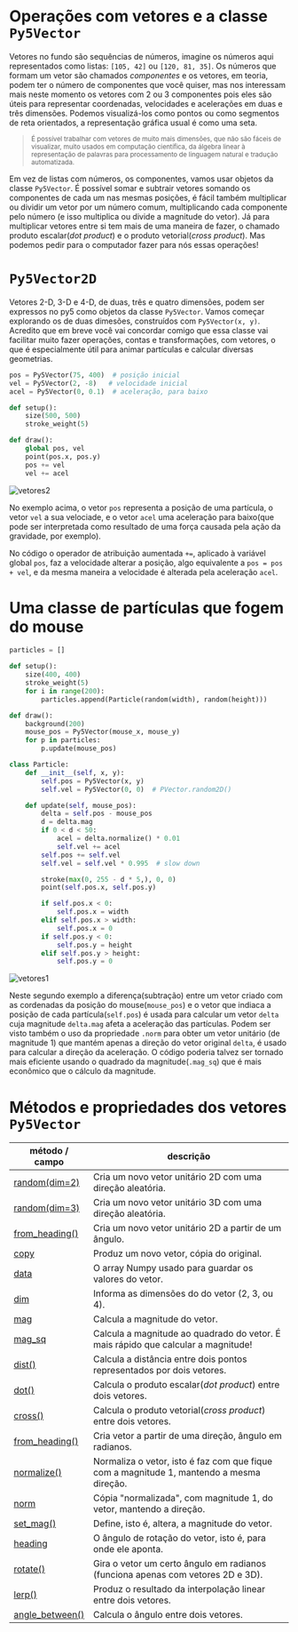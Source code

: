 # Operações com vetores e a classe `Py5Vector`

Vetores no fundo são sequências de números, imagine os números aqui representados como listas: `[105, 42]` ou `[120, 81, 35]`. Os números que formam um vetor são chamados *componentes* e os vetores, em teoria, podem ter o número de componentes que você quiser, mas nos interessam mais neste momento os vetores com 2 ou 3 componentes pois eles são úteis para representar coordenadas, velocidades e acelerações em duas e três dimensões. Podemos visualizá-los como pontos ou como segmentos de reta orientados, a representação gráfica usual é como uma seta. 

> <sub>É possível trabalhar com vetores de muito mais dimensôes, que não são fáceis de visualizar, muito usados em computação científica, da álgebra linear à representação de palavras para processamento de linguagem natural e tradução automatizada.</sub>

Em vez de listas com números, os componentes, vamos usar objetos da classe `Py5Vector`. É possível somar e subtrair vetores somando os componentes de cada um nas mesmas posições, é fácil também multiplicar ou dividir um vetor por um número comum, multiplicando cada componente pelo número (e isso multiplica ou divide a magnitude do vetor). Já para multiplicar vetores entre si tem mais de uma maneira de fazer, o chamado produto escalar(*dot product*) e o produto vetorial(*cross product*). Mas podemos pedir para o computador fazer para nós essas operações!

# `Py5Vector2D`

Vetores 2-D, 3-D e 4-D, de duas, três e quatro dimensões, podem ser expressos no py5 como objetos da classe `Py5Vector`. Vamos começar explorando os de duas dimesões, construídos com `Py5Vector(x, y)`. Acredito que em breve você vai concordar comigo que essa classe vai facilitar muito fazer operações, contas e transformações, com vetores, o que é especialmente útil para animar partículas e calcular diversas geometrias.

```python
pos = Py5Vector(75, 400)  # posição inicial
vel = Py5Vector(2, -8)   # velocidade inicial
acel = Py5Vector(0, 0.1)  # aceleração, para baixo

def setup():
    size(500, 500)
    stroke_weight(5)

def draw():
    global pos, vel
    point(pos.x, pos.y)
    pos += vel
    vel += acel
```
![vetores2](assets/vetores1.gif)

No exemplo acima, o vetor `pos` representa a posição de uma partícula, o vetor `vel` a sua velociade, e o vetor `acel` uma aceleração para baixo(que pode ser interpretada como resultado de uma força causada pela ação da gravidade, por exemplo).

No código o operador de atribuição aumentada `+=`, aplicado à variável global `pos`, faz a velocidade alterar a posição, algo equivalente a `pos = pos + vel`, e da mesma maneira a velocidade é alterada pela aceleração `acel`.

# Uma classe de partículas que fogem do mouse

```python
particles = []

def setup():
    size(400, 400)
    stroke_weight(5)
    for i in range(200):
        particles.append(Particle(random(width), random(height)))

def draw():
    background(200)
    mouse_pos = Py5Vector(mouse_x, mouse_y)
    for p in particles:
        p.update(mouse_pos)

class Particle:
    def __init__(self, x, y):
        self.pos = Py5Vector(x, y)
        self.vel = Py5Vector(0, 0)  # PVector.random2D()

    def update(self, mouse_pos):
        delta = self.pos - mouse_pos
        d = delta.mag
        if 0 < d < 50:
            acel = delta.normalize() * 0.01
            self.vel += acel
        self.pos += self.vel
        self.vel = self.vel * 0.995  # slow down

        stroke(max(0, 255 - d * 5,), 0, 0)
        point(self.pos.x, self.pos.y)

        if self.pos.x < 0:
            self.pos.x = width
        elif self.pos.x > width:
            self.pos.x = 0
        if self.pos.y < 0:
            self.pos.y = height
        elif self.pos.y > height:
            self.pos.y = 0
```

![vetores1](assets/vetores2.gif)

Neste segundo exemplo a diferença(subtração) entre um vetor criado com as cordenadas da posição do mouse(`mouse_pos`) e o vetor que indiaca a posição de cada partícula(`self.pos`) é usada para calcular um vetor `delta` cuja magnitude `delta.mag` afeta a aceleração das partículas. Podem ser visto também o uso da propriedade `.norm` para obter um vetor unitário (de magnitude 1) que mantém apenas a direção do vetor original `delta`, é usado para calcular a direção da aceleração. O código poderia talvez ser tornado mais eficiente usando o quadrado da magnitude(`.mag_sq`) que é mais econômico que o cálculo da magnitude.


# Métodos e propriedades dos vetores `Py5Vector`

| método / campo | descrição |
| ------------------------------------------------------------------------------ | ---------------------------------------------------------------------------------------------------------------------------------- |
| [random(dim=2)](https://py5coding.org/reference/py5vector_random2D.html) | Cria um novo vetor unitário 2D com uma direção aleatória. |
| [random(dim=3)](https://py5coding.org/reference/py5vector_random3D.html) | Cria um novo vetor unitário 3D com uma direção aleatória. |
| [from_heading()](https://py5coding.org/reference/py5vector_from_heading.html) | Cria um novo vetor unitário 2D a partir de um ângulo. |
| [copy](https://py5coding.org/reference/py5vector_copy.html) | Produz um novo vetor, cópia do original. |
| [data](https://py5coding.org/reference/py5vector_data.html) | O array Numpy usado para guardar os valores do vetor. |
| [dim](https://py5coding.org/reference/py5vector_dim.html) | Informa as dimensões do do vetor (2, 3, ou 4). |
| [mag](https://py5coding.org/reference/py5vector_mag.html) | Calcula a magnitude do vetor. |
| [mag_sq](https://py5coding.org/reference/py5vector_mag_sq.html) | Calcula a magnitude ao quadrado do vetor. É mais rápido que calcular a magnitude! |
| [dist()](https://py5coding.org/reference/py5vector_dist.html) | Calcula a distância entre dois pontos representados por dois vetores. |
| [dot()](https://py5coding.org/reference/py5vector_dot.html) | Calcula o produto escalar(*dot product*) entre dois vetores. |
| [cross()](https://py5coding.org/reference/py5vector_cross.html) | Calcula o produto vetorial(*cross product*) entre dois vetores. |
| [from_heading()](https://py5coding.org/reference/py5vector_from_heading.html) | Cria vetor a partir de uma direção, ângulo em radianos. |
| [normalize()](https://py5coding.org/reference/py5vector_normalize.html) | Normaliza o vetor, isto é faz com que fique com a magnitude 1, mantendo a mesma direção. |
| [norm](https://py5coding.org/reference/py5vector_norm.html) | Cópia "normalizada", com magnitude 1, do vetor, mantendo a direção. |
| [set_mag()](https://py5coding.org/reference/py5vector_set_mag.html) | Define, isto é, altera, a magnitude do vetor. |
| [heading](https://py5coding.org/reference/py5vector_heading.html) | O ângulo de rotação do vetor, isto é, para onde ele aponta. |
| [rotate()](https://py5coding.org/reference/py5vector_rotate.html) | Gira o vetor um certo ângulo em radianos (funciona apenas com vetores 2D e 3D). |
| [lerp()](https://py5coding.org/reference/py5vector_lerp.html) | Produz o resultado da interpolação linear entre dois vetores. |
| [angle_between()](https://py5coding.org/reference/py5vector_angle_between.html) | Calcula o ângulo entre dois vetores. |

